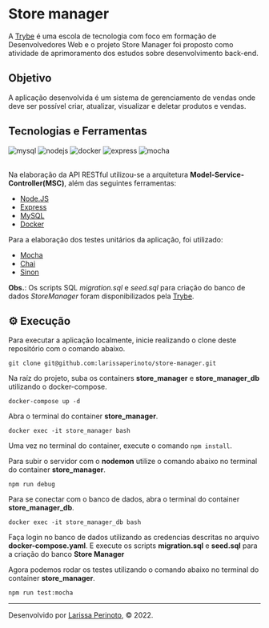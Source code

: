 # Store manager

A [Trybe](https://www.betrybe.com/) é uma escola de tecnologia com foco em formação de Desenvolvedores Web e o projeto Store Manager foi proposto como atividade de aprimoramento dos estudos sobre desenvolvimento back-end. 

## Objetivo

A aplicação desenvolvida é um sistema de gerenciamento de vendas onde deve ser possível criar, atualizar, visualizar e deletar produtos e vendas.

## Tecnologias e Ferramentas
<div>
    <img src="https://img.shields.io/badge/MySQL-005C84?style=for-the-badge&logo=mysql&logoColor=white" alt="mysql"/>
    <img src="https://img.shields.io/badge/Node.js-339933?style=for-the-badge&logo=nodedotjs&logoColor=white" alt="nodejs"/>
    <img src="https://img.shields.io/badge/Docker-2CA5E0?style=for-the-badge&logo=docker&logoColor=white" alt="docker"/>
    <img src="https://img.shields.io/badge/Express.js-000000?style=for-the-badge&logo=express&logoColor=white" alt="express"/>
    <img src="https://img.shields.io/badge/Mocha-8D6748?style=for-the-badge&logo=Mocha&logoColor=white" alt="mocha"/>
</div>

<br>

Na elaboração da API RESTful utilizou-se a arquitetura **Model-Service-Controller(MSC)**, além das seguintes ferramentas:

- [Node.JS](https://nodejs.org/en/)
- [Express](https://expressjs.com/pt-br/)
- [MySQL](https://www.mysql.com/)
- [Docker](https://www.docker.com/)

Para a elaboração dos testes unitários da aplicação, foi utilizado:
- [Mocha](https://mochajs.org/)
- [Chai](https://www.chaijs.com/)
- [Sinon](https://sinonjs.org/)

**Obs.**: Os scripts SQL _migration.sql_ e _seed.sql_ para criação do banco de dados *StoreManager* foram disponibilizados pela [Trybe](https://www.betrybe.com/).

## ⚙️ Execução

Para executar a aplicação localmente, inicie realizando o clone deste repositório com o comando abaixo.

    git clone git@github.com:larissaperinoto/store-manager.git

Na raíz do projeto, suba os containers **store_manager** e **store_manager_db** utilizando o docker-compose.

    docker-compose up -d
    
Abra o terminal do container **store_manager**.

    docker exec -it store_manager bash

Uma vez no terminal do container, execute o comando `npm install`.

Para subir o servidor com o **nodemon** utilize o comando abaixo no terminal do container **store_manager**.
    
    npm run debug
    
 Para se conectar com o banco de dados, abra o terminal do container **store_manager_db**.
  
    docker exec -it store_manager_db bash
    
 Faça login no banco de dados utilizando as credencias descritas no arquivo **docker-compose.yaml**. E execute os scripts **migration.sql** e **seed.sql** para a criação do banco **Store Manager** 

Agora podemos rodar os testes utilizando o comando abaixo no terminal do container **store_manager**.
  
    npm run test:mocha
    
---
 
Desenvolvido por [Larissa Perinoto](www.linkedin.com/in/larissaperinoto), © 2022.
